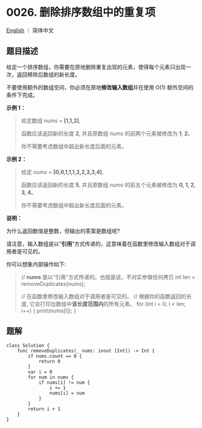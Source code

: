 # 0026. 删除排序数组中的重复项

[English](./README.md) ｜ 简体中文



## 题目描述

给定一个排序数组，你需要在原地删除重复出现的元素，使得每个元素只出现一次，返回移除后数组的新长度。

不要使用额外的数组空间，你必须在原地**修改输入数组**并在使用 O(1) 额外空间的条件下完成。

**示例 1：**

>给定数组 *nums* = **[1,1,2]**, 
>
>函数应该返回新的长度 **2**, 并且原数组 nums 的前两个元素被修改为 **1**, **2**。 
>
>你不需要考虑数组中超出新长度后面的元素。

**示例 2：**

>给定 *nums* = **[0,0,1,1,1,2,2,3,3,4]**,
>
>函数应该返回新的长度 **5**, 并且原数组 *nums* 的前五个元素被修改为 **0, 1, 2, 3, 4**。
>
>你不需要考虑数组中超出新长度后面的元素。

**说明：**

为什么返回数值是整数，但输出的答案是数组呢?

请注意，输入数组是以“**引用**”方式传递的，这意味着在函数里修改输入数组对于调用者是可见的。

你可以想象内部操作如下:

>// **nums** 是以“引用”方式传递的。也就是说，不对实参做任何拷贝
>int len = removeDuplicates(nums);
>
>// 在函数里修改输入数组对于调用者是可见的。
>// 根据你的函数返回的长度, 它会打印出数组中**该长度范围内**的所有元素。
>for (int i = 0; i < len; i++) {
>    print(nums[i]);
>}



## 题解

```
class Solution {
    func removeDuplicates(_ nums: inout [Int]) -> Int {
        if nums.count == 0 {
            return 0
        }
        var i = 0
        for num in nums {
            if nums[i] != num {
                i += 1
                nums[i] = num
            }
        }
        return i + 1
    }
}
```


